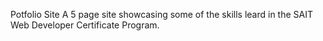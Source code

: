 Potfolio Site
A 5 page site showcasing some of the skills leard in the SAIT Web Developer Certificate Program.
